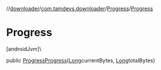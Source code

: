 //[downloader](../../../index.md)/[com.tamdevs.downloader](../index.md)/[Progress](index.md)/[Progress](-progress.md)

# Progress

[androidJvm]\

public [Progress](index.md)[Progress](-progress.md)([Long](https://developer.android.com/reference/kotlin/java/lang/Long.html)currentBytes, [Long](https://developer.android.com/reference/kotlin/java/lang/Long.html)totalBytes)
